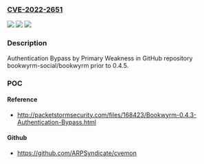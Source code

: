 ### [CVE-2022-2651](https://cve.mitre.org/cgi-bin/cvename.cgi?name=CVE-2022-2651)
![](https://img.shields.io/static/v1?label=Product&message=bookwyrm-social%2Fbookwyrm&color=blue)
![](https://img.shields.io/static/v1?label=Version&message=n%2Fa&color=blue)
![](https://img.shields.io/static/v1?label=Vulnerability&message=CWE-305%20Authentication%20Bypass%20by%20Primary%20Weakness&color=brighgreen)

### Description

Authentication Bypass by Primary Weakness in GitHub repository bookwyrm-social/bookwyrm prior to 0.4.5.

### POC

#### Reference
- http://packetstormsecurity.com/files/168423/Bookwyrm-0.4.3-Authentication-Bypass.html

#### Github
- https://github.com/ARPSyndicate/cvemon

